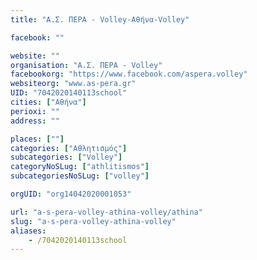 ```yaml
---
title: "Α.Σ. ΠΕΡΑ - Volley-Αθήνα-Volley"

facebook: ""

website: ""
organisation: "Α.Σ. ΠΕΡΑ - Volley"
facebookorg: "https://www.facebook.com/aspera.volley"
websiteorg: "www.as-pera.gr"
UID: "7042020140113school"
cities: ["Αθήνα"]
perioxi: ""
address: ""

places: [""]
categories: ["Αθλητισμός"]
subcategories: ["Volley"]
categoryNoSLug: ["athlitismos"]
subcategoriesNoSLug: ["volley"]

orgUID: "org14042020001053"

url: "a-s-pera-volley-athina-volley/athina"
slug: "a-s-pera-volley-athina-volley"
aliases:
    - /7042020140113school
---
```






